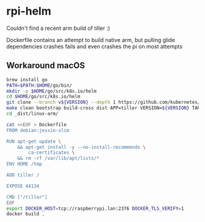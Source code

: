 # rpi-helm

Couldn't find a recent arm build of tiller :)

Dockerfile contains an attempt to build native arm, but pulling glide dependencies crashes fails and even crashes the pi on most attempts

## Workaround macOS

```bash
brew install go
PATH=$PATH:$HOME/go/bin/
mkdir -p $HOME/go/src/k8s.io/helm
cd $HOME/go/src/k8s.io/helm
git clone --branch v${VERSION} --depth 1 https://github.com/kubernetes/helm.git 
make clean bootstrap build-cross dist APP=tiller VERSION=${VERSION} TARGETS=linux/arm
cd _dist/linux-arm/

cat <<EOF > Dockerfile
FROM debian:jessie-slim

RUN apt-get update \
	&& apt-get install -y --no-install-recommends \
		ca-certificates \
	&& rm -rf /var/lib/apt/lists/*
ENV HOME /tmp

ADD tiller /

EXPOSE 44134

CMD ["/tiller"]
EOF
export DOCKER_HOST=tcp://raspberrypi.lan:2376 DOCKER_TLS_VERIFY=1
docker build .
```